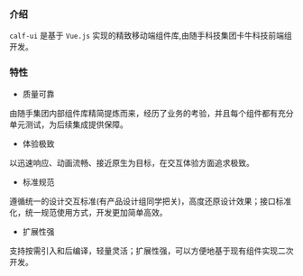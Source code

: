 
### 介绍
`calf-ui` 是基于 `Vue.js` 实现的精致移动端组件库,由随手科技集团卡牛科技前端组开发。


### 特性
+   质量可靠

由随手集团内部组件库精简提炼而来，经历了业务的考验，并且每个组件都有充分单元测试，为后续集成提供保障。
+   体验极致

以迅速响应、动画流畅、接近原生为目标，在交互体验方面追求极致。
+   标准规范

遵循统一的设计交互标准(有产品设计组同学把关)，高度还原设计效果；接口标准化，统一规范使用方式，开发更加简单高效。
+ 扩展性强

支持按需引入和后编译，轻量灵活；扩展性强，可以方便地基于现有组件实现二次开发。
